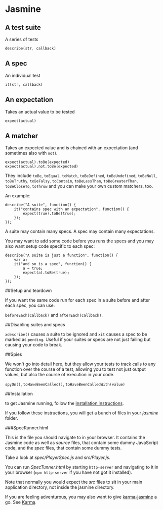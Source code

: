 # Jasmine

## A test suite

A series of tests

`describe(str, callback)`

## A spec

An individual test

`it(str, callback)`

## An expectation

Takes an actual value to be tested

`expect(actual)`

## A matcher

Takes an expected value and is chained with an expectation (and sometimes also with `not`).

    expect(actual).toBe(expected)
    expect(actual).not.toBe(expected)

They include `toBe`, `toEqual`, `toMatch`, `toBeDefined`, `toBeUndefined`, `toBeNull`, `toBeTruthy`, `toBeFalsy`, `toContain`, `toBeLessThan`, `toBeGreaterThan`, `toBeCloseTo`, `toThrow` and you can make your own custom matchers, too.

An example:

    describe("A suite", function() {
        it("contains spec with an expectation", function() {
            expect(true).toBe(true);
        });
    });


A suite may contain many specs. A spec may contain many expectations. 

You may want to add some code before you runs the specs and you may also want setup code specific to each spec:

    describe("A suite is just a function", function() {   
        var a;    
        it("and so is a spec", function() {     
            a = true;      
            expect(a).toBe(true);
        }); 
    });

##Setup and teardown

If you want the same code run for each spec in a suite before and after each spec, you can use:

`beforeEach(callback)` and `afterEach(callback)`.

##Disabling suites and specs

`xdescribe()` causes a suite to be ignored and `xit` causes a spec to be marked as `pending`. Useful if your suites or specs are not just failing but causing your code to break.

##Spies

We won't go into detail here, but they allow your tests to track calls to any function over the course of a test, allowing you to test not just output values, but also the course of execution in your code.

`spyOn()`, `toHaveBeenCalled()`,  `toHaveBeenCalledWith(value)`

##Installation

to get Jasmine running, follow the [installation instructions](https://github.com/pivotal/jasmine).

If you follow these instructions, you will get a bunch of files in your *jasmine* folder.

###SpecRunner.html

This is the file you should navigate to in your browser. It contains the Jasmine code as well as *source* files, that contain some dummy JavaScript code, and the *spec* files, that contain some dummy tests.

Take a look at *spec/PlayerSpec.js* and *src/Player.js*.

You can run *SpecTunner.html* by starting `http-server` and navigating to it in your browser (`npm http-server` if you have not got it installed).

Note that normally you would expect the *src* files to sit in your main application directory, not inside the jasmine directory.


If you are feeling adventurous, you may also want to give [karma-jasmine](https://github.com/karma-runner/karma-jasmine) a go. See [Karma](http://karma-runner.github.io/0.12/index.html).


